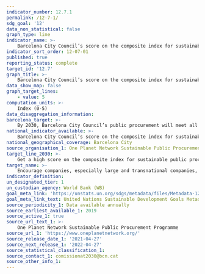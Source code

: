 ```yaml
---
indicator_number: 12.7.1
permalink: /12-7-1/
sdg_goal: '12'
data_non_statistical: false
graph_type: line
indicator_name: >-
    Barcelona City Council’s score on the composite index for sustainable public procurement produced by the One Planet Network Sustainable Public Procurement Programme (created from a series of indicators for the process and results of public procurement policies)
indicator_sort_order: 12-07-01
published: true
reporting_status: complete
target_id: '12.7'
graph_title: >-
    Barcelona City Council’s score on the composite index for sustainable public procurement produced by the One Planet Network Sustainable Public Procurement Programme (created from a series of indicators for the process and results of public procurement policies)
data_show_map: false
graph_target_lines:
    - value: 5
computation_units: >-
    Index (0-5)
data_disaggregation_information:
barcelona_target: >-
    By 2030, Barcelona City Council’s public procurement will meet all the standards established by the United Nations concerning sustainable procurement (social, environmental and economic clauses)
national_indicator_available: >-
    Barcelona City Council’s score on the composite index for sustainable public procurement produced by the One Planet Network Sustainable Public Procurement Programme (created from a series of indicators for the process and results of public procurement policies)
national_geographical_coverage: Barcelona City
source_organisation_1: One Planet Network Sustainable Public Procurement Programme
target_line_2030: >-
    Get a high score on the composite index for sustainable public procurement produced by the UN’s One Planet Network Sustainable Public Procurement Programme. Target value 2030: 5
target_name: >-
    Encourage companies, especially large and transnational companies, to adopt sustainable practices and to integrate sustainability information into their reporting cycle
indicator_definition:
un_designated_tier: 1
un_custodian_agency: World Bank (WB)
goal_meta_link: 'https://unstats.un.org/sdgs/metadata/files/Metadata-12-07-01.pdf'
goal_meta_link_text: United Nations Sustainable Development Goals Metadata (pdf 894kB)
source_periodicity_1: Data available annually
source_earliest_available_1: 2019
source_active_1: true
source_url_text_1: >-
    One Planet Network Sustainable Public Procurement Programme
source_url_1: 'https://www.oneplanetnetwork.org/'
source_release_date_1: '2021-04-27'
source_next_release_1: '2022-04-27'
source_statistical_classification_1: 
source_contact_1: comissionat2030@bcn.cat
source_other_info_1:
---
```

